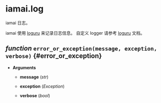 # iamai.log

iamai 日志。

iamai 使用 [loguru](https://github.com/Delgan/loguru) 来记录日志信息。
自定义 logger 请参考 [loguru](https://github.com/Delgan/loguru) 文档。

## _function_ `error_or_exception(message, exception, verbose)` {#error\_or\_exception}

- **Arguments**

  - **message** (_str_)

  - **exception** (_Exception_)

  - **verbose** (_bool_)
